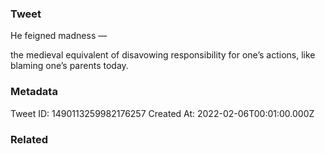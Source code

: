 ### Tweet
He feigned madness —

the medieval equivalent of disavowing responsibility for one’s actions, like blaming one’s parents today.

### Metadata
Tweet ID: 1490113259982176257
Created At: 2022-02-06T00:01:00.000Z

### Related

